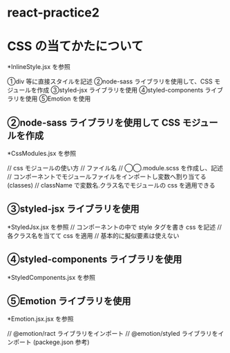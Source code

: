 # react-practice2

# CSS の当てかたについて

\*InlineStyle.jsx を参照

①div 等に直接スタイルを記述
②node-sass ライブラリを使用して、CSS モジュールを作成 ③styled-jsx ライブラリを使用
④styled-components ライブラリを使用
⑤Emotion を使用

## ②node-sass ライブラリを使用して CSS モジュールを作成

\*CssModules.jsx を参照

// css モジュールの使い方
// ファイル名
// ◯◯.module.scss を作成し、記述
// コンポーネントでモジュールファイルをインポートし変数へ割り当てる (classes)
// className で変数名.クラス名でモジュールの css を適用できる

## ③styled-jsx ライブラリを使用

\*StyledJsx.jsx を参照
// コンポーネントの中で style タグを書き css を記述
// 各クラス名を当てて css を適用
// 基本的に擬似要素は使えない

## ④styled-components ライブラリを使用

\*StyledComponents.jsx を参照

## ⑤Emotion ライブラリを使用

\*Emotion.jsx.jsx を参照

// @emotion/ract ライブラリをインポート
// @emotion/styled ライブラリをインポート
(packege.json 参考)
